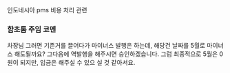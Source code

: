 인도네시아 pms 비용 처리 관련



### 함초롬 주임 코멘
차장님 그러면 기존거를 끌어다가 마이너스 발행은 하는데, 해당건 날짜를 5월로 마이너스 해도될까요? 그다음에 역발행을 해주시면 승인하겠습니다. 그럼 최종적으로 5월은 0원이 되지만, 입금은 해주실 수 있으 실 것 같아서요.
